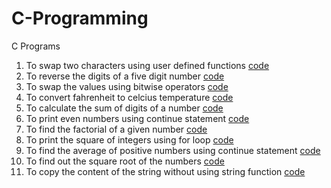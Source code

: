# C-Programming
C Programs
1. To swap two characters using user defined functions  [code](https://github.com/sandyg6/C-Programming/blob/main/swapping.c)
2. To reverse the digits of a five digit number [code](https://github.com/sandyg6/C-Programming/blob/main/reverse.c)
3. To swap the values using bitwise operators [code](https://github.com/sandyg6/C-Programming/blob/main/swap.c)
4. To convert fahrenheit to celcius temperature [code](https://github.com/sandyg6/C-Programming/blob/main/temperature.c)
5. To calculate the sum of digits of a number [code](https://github.com/sandyg6/C-Programming/blob/main/sum.c)
6. To print even numbers using continue statement [code](https://github.com/sandyg6/C-Programming/blob/main/even.c)
7. To find the factorial of a given number [code](https://github.com/sandyg6/C-Programming/blob/main/fact.c)
8. To print the square of integers using for loop [code](https://github.com/sandyg6/C-Programming/blob/main/square.c)
9. To find the average of positive numbers using continue statement [code](https://github.com/sandyg6/C-Programming/blob/main/navg.c)
10. To find out the square root of the numbers [code](https://github.com/sandyg6/C-Programming/blob/main/sqrt.c)
11. To copy the content of the string without using string function [code](https://github.com/sandyg6/C-Programming/blob/main/copy.c)
